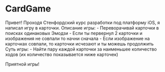 # CardGame

Привет! Проходя Стенфордский курс разработки под платформу iOS, я написал игру в карточки. 
Описание игры: 
    - Переворачивай карточки в поисках одинаковых Эмодзи
    - Если ты первернул 2 карточки и изображения не совпали то начни сначала
    - Если изображение на карточках совпали, то карточки исчезают и ты можешь продолжить
Суть игры: 
    - Найти пару каждой карточки за наименьшее количество ходов (их количество показывается ниже карточек) 
    
Приятной игры!
